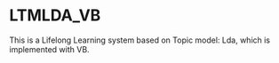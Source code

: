 # LTMLDA_VB
This is a Lifelong Learning system based on Topic model: Lda, which is implemented with VB.
